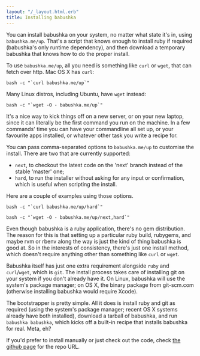 ```yaml
---
layout: "/_layout.html.erb"
title: Installing babushka
---
```


You can install babushka on your system, no matter what state it's in, using `babushka.me/up`. That's a script that knows enough to install ruby if required (babushka's only runtime dependency), and then download a temporary babushka that knows how to do the proper install.

To use `babushka.me/up`, all you need is something like `curl` or `wget`, that can fetch over http. Mac OS X has `curl`:

    bash -c "`curl babushka.me/up`"

Many Linux distros, including Ubuntu, have `wget` instead:

    bash -c "`wget -O - babushka.me/up`"

It's a nice way to kick things off on a new server, or on your new laptop, since it can literally be the first command you run on the machine. In a few commands' time you can have your commandline all set up, or your favourite apps installed, or whatever other task you write a recipe for.

You can pass comma-separated options to `babushka.me/up` to customise the install. There are two that are currently supported:

- `next`, to checkout the latest code on the 'next' branch instead of the stable 'master' one;
- `hard`, to run the installer without asking for any input or confirmation, which is useful when scripting the install.

Here are a couple of examples using those options.

    bash -c "`curl babushka.me/up/hard`"

    bash -c "`wget -O - babushka.me/up/next,hard`"

Even though babushka is a ruby application, there's no gem distribution. The reason for this is that setting up a particular ruby build, rubygems, and maybe rvm or rbenv along the way is just the kind of thing babushka is good at. So in the interests of consistency, there's just one install method, which doesn't require anything other than something like `curl` or `wget`.

Babushka itself has just one extra requirement alongside `ruby` and `curl`/`wget`, which is `git`. The install process takes care of installing git on your system if you don't already have it. On Linux, babushka will use the system's package manager; on OS X, the binary package from git-scm.com (otherwise installing babushka would require Xcode).

The bootstrapper is pretty simple. All it does is install ruby and git as required (using the system's package manager; recent OS X systems already have both installed), download a tarball of babushka, and run `babushka babushka`, which kicks off a built-in recipe that installs babushka for real. Meta, eh?

If you'd prefer to install manually or just check out the code, check [the github page](http://github.com/benhoskings/babushka) for the repo URL.
